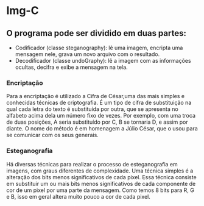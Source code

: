 # Img-C

## O programa pode ser dividido em duas partes:

* Codificador (classe steganography): lê uma imagem, encripta uma mensagem nele, grava um novo arquivo com o resultado.</br>
* Decodificador (classe undoGraphy): lê a imagem com as informações ocultas, decifra e exibe a mensagem na tela.

### Encriptação 
Para a encriptação é utilizado a Cifra de César,uma das mais simples e conhecidas técnicas de criptografia. É um tipo de cifra de substituição na qual cada letra do texto é substituída por outra, que se apresenta no alfabeto acima dela um número fixo de vezes. Por exemplo, com uma troca de duas posições, A seria substituído por C, B se tornaria D, e assim por diante. O nome do método é em homenagem a Júlio César, que o usou para se comunicar com os seus generais.


### Esteganografia 
Há diversas técnicas para realizar o processo de esteganografia em imagens, com graus diferentes de complexidade. Uma técnica simples é a alteração dos bits menos significativos de cada pixel. Essa técnica consiste em substituir um ou mais bits menos significativos de cada componente de cor de um pixel por uma parte da mensagem. Como temos 8 bits para R, G e B, isso em geral altera muito pouco a cor de cada pixel. 
